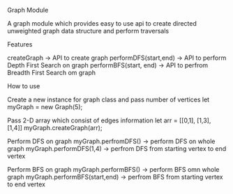 Graph Module 

A graph module which provides easy to use api to create directed unweighted graph data structure and perform traversals 

Features 

createGraph -> API to create graph
performDFS(start,end) -> API to perform Depth First Search on graph 
performBFS(start, end) -> API to perfrom Breadth First Search om graph

How to use 

Create a new instance for graph class and pass number of vertices 
let myGraph = new Graph(5); 

Pass 2-D array which consist of edges information 
let arr = [[0,1], [1,3], [1,4]]
myGraph.createGraph(arr);

Perform DFS on graph 
myGraph.perfromDFS() -> perform DFS on whole graph 
myGraph.performDFS(1,4) -> perfrom DFS from starting vertex to end vertex

Perform BFS on graph 
myGraph.performBFS() -> perform BFS omn whole graph
myGraph.performBFS(start,end) -> perfrom BFS from starting vertex to end vertex



